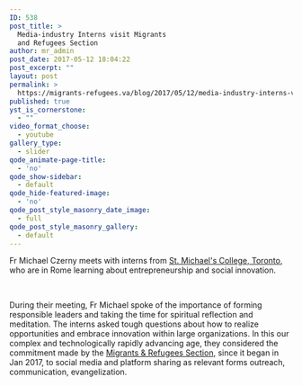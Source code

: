 ```yaml
---
ID: 538
post_title: >
  Media-industry Interns visit Migrants
  and Refugees Section
author: mr_admin
post_date: 2017-05-12 18:04:22
post_excerpt: ""
layout: post
permalink: >
  https://migrants-refugees.va/blog/2017/05/12/media-industry-interns-visit-migrants-refugees-section/
published: true
yst_is_cornerstone:
  - ""
video_format_choose:
  - youtube
gallery_type:
  - slider
qode_animate-page-title:
  - 'no'
qode_show-sidebar:
  - default
qode_hide-featured-image:
  - 'no'
qode_post_style_masonry_date_image:
  - full
qode_post_style_masonry_gallery:
  - default
---
```

Fr Michael Czerny meets with interns from <a href="https://stmikes.utoronto.ca/">St. Michael's College, Toronto</a>, who are in Rome learning about entrepreneurship and social innovation.

&nbsp;

During their meeting, Fr Michael spoke of the importance of forming responsible leaders and taking the time for spiritual reflection and meditation. The interns asked tough questions about how to realize opportunities and embrace innovation within large organizations. In this our complex and technologically rapidly advancing age, they considered the commitment made by the <a href="https://www.facebook.com/MandRSection/">Migrants &amp; Refugees Section</a>, since it began in Jan 2017, to social media and platform sharing as relevant forms outreach, communication, evangelization.